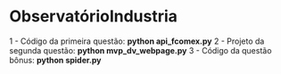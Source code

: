 # ObservatórioIndustria

1 - Código da primeira questão: **python api_fcomex.py**
2 - Projeto da segunda questão: **python mvp_dv_webpage.py**
3 - Código da questão bônus: **python spider.py**
